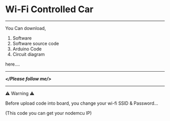 # Wi-Fi Controlled Car
----------------------------------------------------

You Can download,
  1. Software
  2. Software source code
  3. Arduino Code
  4. Circuit diagram

here....

-----------------------------------------------------
___</Please follow me/>___

-----------------------------------------------------

⚠ Warning ⚠

Before upload code into board, you change your wi-fi SSID & Password...

(This code you can get your nodemcu IP)
